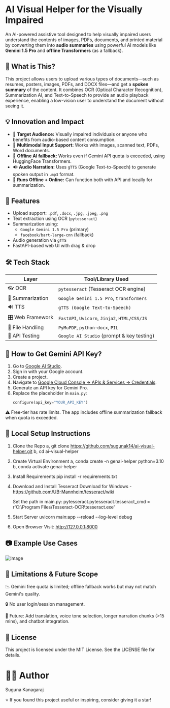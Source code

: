# AI Visual Helper for the Visually Impaired

An AI-powered assistive tool designed to help visually impaired users understand the contents of images, PDFs, documents, and printed material by converting them into **audio summaries** using powerful AI models like **Gemini 1.5 Pro** and **offline Transformers** (as a fallback).


## 📌 What is This?

This project allows users to upload various types of documents—such as resumes, posters, images, PDFs, and DOCX files—and get a **spoken summary** of the content. It combines OCR (Optical Character Recognition), Summarization AI, and Text-to-Speech to provide an audio playback experience, enabling a low-vision user to understand the document without seeing it.

## 💡 Innovation and Impact

- 🎯 **Target Audience:** Visually impaired individuals or anyone who benefits from audio-based content consumption.
- 🧩 **Multimodal Input Support:** Works with images, scanned text, PDFs, Word documents.
- 🔁 **Offline AI fallback:** Works even if Gemini API quota is exceeded, using HuggingFace Transformers.
- 🔊 **Audio Narration:** Uses `gTTS` (Google Text-to-Speech) to generate spoken output in `.mp3` format.
- 📶 **Runs Offline + Online:** Can function both with API and locally for summarization.

## 🧪 Features

- Upload support: `.pdf`, `.docx`, `.jpg`, `.jpeg`, `.png`
- Text extraction using OCR (`pytesseract`)
- Summarization using:
  - `Google Gemini 1.5 Pro` (primary)
  - `facebook/bart-large-cnn` (fallback)
- Audio generation via `gTTS`
- FastAPI-based web UI with drag & drop

## 🛠️ Tech Stack

| Layer                | Tool/Library Used                             |
|----------------------|---------------------------------------------- |
| 👓 OCR               | `pytesseract` (Tesseract OCR engine)          |
| 🧠 Summarization     | `Google Gemini 1.5 Pro`, `transformers`       |
| 🔊 TTS               | `gTTS (Google Text-to-Speech)`                |
| 🎛️ Web Framework     | `FastAPI`, `Uvicorn`, `Jinja2`, `HTML/CSS/JS` |
| 📄 File Handling     | `PyMuPDF`, `python-docx`, `PIL`                |
| 🧪 API Testing       | `Google AI Studio` (prompt & key testing)     |

## 🔑 How to Get Gemini API Key?

1. Go to [Google AI Studio](https://makersuite.google.com/app).
2. Sign in with your Google account.
3. Create a project.
4. Navigate to [Google Cloud Console → APIs & Services → Credentials](https://console.cloud.google.com/apis/credentials).
5. Generate an API key for Gemini Pro.
6. Replace the placeholder in `main.py`:
   ```python
   configure(api_key="YOUR_API_KEY")
⚠️ Free-tier has rate limits. The app includes offline summarization fallback when quota is exceeded.

## 🧭 Local Setup Instructions
1. Clone the Repo a, git clone https://github.com/sugunak14/ai-visual-helper.git b, cd ai-visual-helper

2. Create Virtual Environment a, conda create -n genai-helper python=3.10 b, conda activate genai-helper

3. Install Requirements
   pip install -r requirements.txt

4. Download and Install Tesseract
   Download for Windows - https://github.com/UB-Mannheim/tesseract/wiki

   Set the path in main.py:
   pytesseract.pytesseract.tesseract_cmd = r'C:\Program Files\Tesseract-OCR\tesseract.exe'

5. Start Server
   uvicorn main:app --reload --log-level debug

7. Open Browser
   Visit: http://127.0.0.1:8000

## 📷 Example Use Cases
![image](https://github.com/user-attachments/assets/c5bde00c-ba09-43c6-b7de-f6cf0115fa8e)


## 🚧 Limitations & Future Scope

📉 Gemini free quota is limited; offline fallback works but may not match Gemini's quality.

🔒 No user login/session management.

🚀 Future: Add translation, voice tone selection, longer narration chunks (>15 mins), and chatbot integration.

## 📜 License
This project is licensed under the MIT License. See the LICENSE file for details.

# 🙋‍♀️ Author
Suguna Kanagaraj

⭐ If you found this project useful or inspiring, consider giving it a star!

